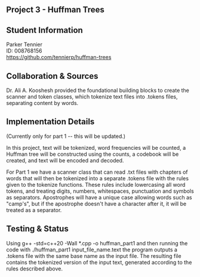 ## Project 3 - Huffman Trees

## Student Information
Parker Tennier  
ID: 008768156  
https://github.com/tennierp/huffman-trees

## Collaboration & Sources
Dr. Ali A. Kooshesh provided the foundational building blocks to create the scanner and token classes, 
which tokenize text files into .tokens files, separating content by words.

## Implementation Details
(Currently only for part 1 -- this will be updated.)

In this project, text will be tokenized, word frequencies will be counted, a Huffman tree will be constructed 
using the counts, a codebook will be created, and text will be encoded and decoded.

For Part 1 we have a scanner class that can read .txt files with chapters of words that will then be tokenized into 
a separate .tokens file with the rules given to the tokenize functions. These rules include lowercasing all word 
tokens, and treating digits, numbers, whitespaces, punctuation and symbols as separators. Apostrophes will have 
a unique case allowing words such as "camp's", but if the apostrophe doesn't have a character after it, it will be 
treated as a separator.

## Testing & Status
Using g++ -std=c++20 -Wall *.cpp -o huffman_part1 and then running the code with ./huffman_part1 input_file_name.text 
the program outputs a .tokens file with the same base name as the input file. The resulting file contains the tokenized 
version of the input text, generated according to the rules described above.
